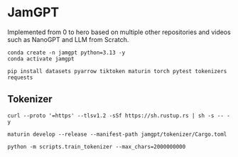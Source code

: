 # JamGPT

Implemented from 0 to hero based on multiple other repositories and videos such as NanoGPT and LLM from Scratch.

```
conda create -n jamgpt python=3.13 -y
conda activate jamgpt

pip install datasets pyarrow tiktoken maturin torch pytest tokenizers requests
```

## Tokenizer

```
curl --proto '=https' --tlsv1.2 -sSf https://sh.rustup.rs | sh -s -- -y

maturin develop --release --manifest-path jamgpt/tokenizer/Cargo.toml

python -m scripts.train_tokenizer --max_chars=2000000000
```
